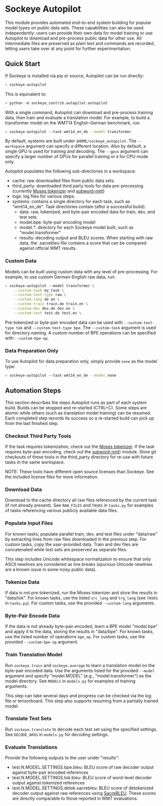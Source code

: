 # Sockeye Autopilot

This module provides automated end-to-end system building for popular model types on public data sets.
These capabilities can also be used independently: users can provide their own data for model training or use Autopilot to download and pre-process public data for other use.
All intermediate files are preserved as plain text and commands are recorded, letting users take over at any point for further experimentation.

## Quick Start

If Sockeye is installed via pip or source, Autopilot can be run directly:

```bash
> sockeye-autopilot
```

This is equivalent to:

```bash
> python -m sockeye_contrib.autopilot.autopilot
```

With a single command, Autopilot can download and pre-process training data, then train and evaluate a translation model.
For example, to build a transformer model on the WMT14 English-German benchmark, run:

```bash
> sockeye-autopilot --task wmt14_en_de --model transformer
```

By default, systems are built under `$HOME/sockeye_autopilot`.
The `--workspace` argument can specify a different location.
Also by default, a single GPU is used for training and decoding.
The `--gpus` argument can specify a larger number of GPUs for parallel training or `0` for CPU mode only.

Autopilot populates the following sub-directories in a workspace:

- cache: raw downloaded files from public data sets.
- third_party: downloaded third party tools for data pre-processing (currently [Moses tokenizer](https://github.com/moses-smt/mosesdecoder/tree/master/scripts/tokenizer) and [subword-nmt](https://github.com/rsennrich/subword-nmt))
- logs: log files for various steps.
- systems: contains a single directory for each task, such as "wmt14_en_de".  Task directories contain (after a successful build):
  - data: raw, tokenized, and byte-pair encoded data for train, dev, and test sets.
  - model.bpe: byte-pair encoding model
  - model.*: directory for each Sockeye model built, such as "model.transformer"
  - results: decoding output and BLEU scores.  When starting with raw data, the .sacrebleu file contains a score that can be compared against official WMT results.

### Custom Data

Models can be built using custom data with any level of pre-processing.
For example, to use custom German-English raw data, run:

```bash
> sockeye-autopilot --model transformer \
    --custom-task my_task \
    --custom-text-type raw \
    --custom-lang de en \
    --custom-train train.de train.en \
    --custom-dev dev.de dev.en \
    --custom-test test.de test.en \
```

Pre-tokenized or byte-pair encoded data can be used with `--custom-text-type tok` and `--custom-text-type bpe`.
The `--custom-task` argument is used for directory naming.
A custom number of BPE operations can be specified with `--custom-bpe-op`.

### Data Preparation Only

To use Autopilot for data preparation only, simply provide `none` as the model type:

```bash
> sockeye-autopilot --task wmt14_en_de --model none
```

## Automation Steps

This section describes the steps Autopilot runs as part of each system build.
Builds can be stopped and re-started (CTRL+C).
Some steps are atomic while others (such as translation model training) can be resumed.
Each completed step records its success so a re-started build can pick up from the last finished step.

### Checkout Third Party Tools

If the task requires tokenization, check out the [Moses tokenizer](https://github.com/moses-smt/mosesdecoder/tree/master/scripts/tokenizer).
If the task requires byte-pair encoding, check out the [subword-nmt](https://github.com/rsennrich/subword-nmt)) module.
Store git checkouts of these tools in the third_party directory for re-use with future tasks in the same workspace.

NOTE: These tools have different open source licenses than Sockeye.
See the included license files for more information.

### Download Data

Download to the cache directory all raw files referenced by the current task (if not already present).
See `RAW_FILES` and `TASKS` in `tasks.py` for examples of tasks referencing various publicly available data files.

### Populate Input Files

For known tasks, populate parallel train, dev, and test files under "data/raw" by extracting lines from raw files downloaded in the previous step.
For custom tasks, copy the user-provided data.
Train and dev files are concatenated while test sets are preserved as separate files.

This step includes Unicode whitespace normalization to ensure that only ASCII newlines are considered as line breaks (spurious Unicode newlines are a known issue in some noisy public data).

### Tokenize Data

If data is not pre-tokenized, run the Moses tokenizer and store the results in "data/tok".
For known tasks, use the listed `src_lang` and `trg_lang` (see `TASKS` in `tasks.py`).
For custom tasks, use the provided `--custom-lang` arguments.

### Byte-Pair Encode Data

If the data is not already byte-pair encoded, learn a BPE model "model.bpe" and apply it to the data, storing the results in "data/bpe".
For known tasks, use the listed number of operations `bpe_op`.
For custom tasks, use the provided `--custom-bpe-op` argument.

### Train Translation Model

Run `sockeye.train` and `sockeye.average` to learn a translation model on the byte-pair encoded data.
Use the arguments listed for the provided `--model` argument and specify "model.MODEL" (e.g., "model.transformer") as the model directory.
See `MODELS` in `models.py` for examples of training arguments.

This step can take several days and progress can be checked via the log file or tensorboard.
This step also supports resuming from a partially trained model.

### Translate Test Sets

Run `sockeye.translate` to decode each test set using the specified settings.
See `DECODE_ARGS` in `models.py` for decoding settings.

### Evaluate Translations

Provide the following outputs to the user under "results":

- test.N.MODEL.SETTINGS.bpe.bleu: BLEU score of raw decoder output against byte-pair encoded references
- test.N.MODEL.SETTINGS.tok.bleu: BLEU score of word-level decoder output against tokenized references
- test.N.MODEL.SETTINGS.detok.sacrebleu: BLEU score of detokenized decoder output against raw references using [SacreBLEU](https://github.com/awslabs/sockeye/tree/master/sockeye_contrib/sacrebleu).  These scores are directly comparable to those reported in WMT evaluations.
